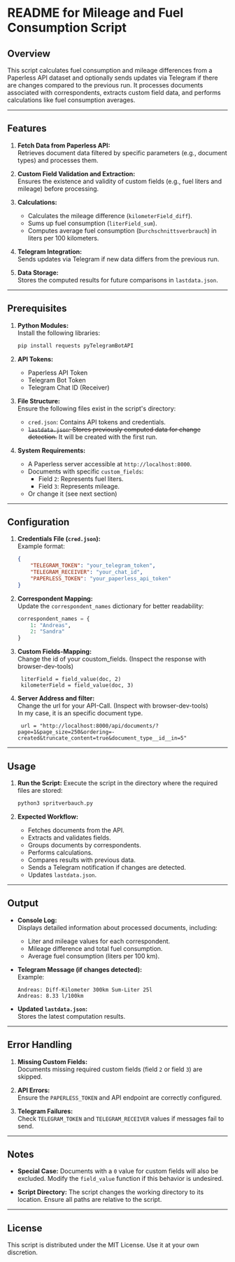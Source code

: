 # README for Mileage and Fuel Consumption Script

## Overview

This script calculates fuel consumption and mileage differences from a Paperless API dataset and optionally sends updates via Telegram if there are changes compared to the previous run. It processes documents associated with correspondents, extracts custom field data, and performs calculations like fuel consumption averages.

---

## Features

1. **Fetch Data from Paperless API:**  
   Retrieves document data filtered by specific parameters (e.g., document types) and processes them.

2. **Custom Field Validation and Extraction:**  
   Ensures the existence and validity of custom fields (e.g., fuel liters and mileage) before processing.

3. **Calculations:**  
   - Calculates the mileage difference (`kilometerField_diff`).
   - Sums up fuel consumption (`literField_sum`).
   - Computes average fuel consumption (`Durchschnittsverbrauch`) in liters per 100 kilometers.

4. **Telegram Integration:**  
   Sends updates via Telegram if new data differs from the previous run.

5. **Data Storage:**  
   Stores the computed results for future comparisons in `lastdata.json`.

---

## Prerequisites

1. **Python Modules:**  
   Install the following libraries:
   ```bash
   pip install requests pyTelegramBotAPI
   ```

2. **API Tokens:**  
   - Paperless API Token
   - Telegram Bot Token
   - Telegram Chat ID (Receiver)

3. **File Structure:**  
   Ensure the following files exist in the script's directory:
   - `cred.json`: Contains API tokens and credentials.
   - ~~`lastdata.json`: Stores previously computed data for change detection.~~ It will be created with the first run.

4. **System Requirements:**  
   - A Paperless server accessible at `http://localhost:8000`.
   - Documents with specific `custom_fields`:
     - Field `2`: Represents fuel liters.
     - Field `3`: Represents mileage.
   - Or change it (see next section)  

---

## Configuration

1. **Credentials File (`cred.json`):**  
   Example format:
   ```json
   {
       "TELEGRAM_TOKEN": "your_telegram_token",
       "TELEGRAM_RECEIVER": "your_chat_id",
       "PAPERLESS_TOKEN": "your_paperless_api_token"
   }
   ```

2. **Correspondent Mapping:**  
   Update the `correspondent_names` dictionary for better readability:
   ```python
   correspondent_names = {
       1: "Andreas",
       2: "Sandra"
   }
   ```

3. **Custom Fields-Mapping:**  
   Change the id of your coustom_fields. (Inspect the response with browser-dev-tools)  
   ```
    literField = field_value(doc, 2)
    kilometerField = field_value(doc, 3)
   ```

4. **Server Address and filter:**  
   Change the url for your API-Call. (Inspect with browser-dev-tools)  
   In my case, it is an specific document type.
   ```
    url = "http://localhost:8000/api/documents/?page=1&page_size=250&ordering=-created&truncate_content=true&document_type__id__in=5"
   ```

---

## Usage

1. **Run the Script:**
   Execute the script in the directory where the required files are stored:
   ```bash
   python3 spritverbauch.py
   ```

2. **Expected Workflow:**
   - Fetches documents from the API.
   - Extracts and validates fields.
   - Groups documents by correspondents.
   - Performs calculations.
   - Compares results with previous data.
   - Sends a Telegram notification if changes are detected.
   - Updates `lastdata.json`.

---

## Output

- **Console Log:**  
  Displays detailed information about processed documents, including:
  - Liter and mileage values for each correspondent.
  - Mileage difference and total fuel consumption.
  - Average fuel consumption (liters per 100 km).

- **Telegram Message (if changes detected):**  
  Example:
  ```
  Andreas: Diff-Kilometer 300km Sum-Liter 25l
  Andreas: 8.33 l/100km
  ```

- **Updated `lastdata.json`:**  
  Stores the latest computation results.

---

## Error Handling

1. **Missing Custom Fields:**  
   Documents missing required custom fields (field `2` or field `3`) are skipped.

2. **API Errors:**  
   Ensure the `PAPERLESS_TOKEN` and API endpoint are correctly configured.

3. **Telegram Failures:**  
   Check `TELEGRAM_TOKEN` and `TELEGRAM_RECEIVER` values if messages fail to send.

---

## Notes

- **Special Case:** Documents with a `0` value for custom fields will also be excluded. Modify the `field_value` function if this behavior is undesired.

- **Script Directory:** The script changes the working directory to its location. Ensure all paths are relative to the script.

---

## License

This script is distributed under the MIT License. Use it at your own discretion.